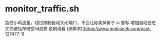 # monitor_traffic.sh

监控小鸡流量，超过限制自动关闭端口，不会让你卖掉房子
ai 重写
增加自动日志文件避免存储空间浪费
说明请看
(源脚本)[https://www.nodeseek.com/post-127477-1]
